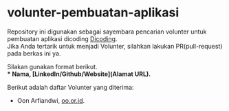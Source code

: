 # volunter-pembuatan-aplikasi
Repository ini digunakan sebagai sayembara pencarian volunter untuk pembuatan aplikasi dicoding
[Dicoding](wwww.dicoding.com).<br>
Jika Anda tertarik untuk menjadi Volunter, silahkan lakukan PR(pull-request) pada berkas ini ya.<br>

Silakan gunakan format berikut.<br>
**\* Nama, [LinkedIn/Github/Website](Alamat URL).**

Berikut adalah daftar Volunter yang diterima:
* Oon Arfiandwi, [oo.or.id](http://oo.or.id).
